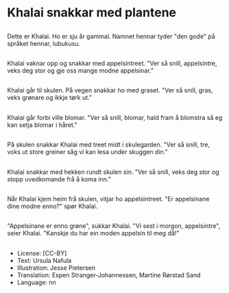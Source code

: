 # Khalai snakkar med plantene

##
Dette er Khalai. Ho er sju år gammal. Namnet hennar tyder "den gode" på språket hennar, lubukusu.

##
Khalai vaknar opp og snakkar med appelsintreet. "Ver så snill, appelsintre, veks deg stor og gje oss mange modne appelsinar."

##
Khalai går til skulen. På vegen snakkar ho med graset. "Ver så snill, gras, veks grønare og ikkje tørk ut."

##
Khalai går forbi ville blomar. "Ver så snill, blomar, hald fram å blomstra så eg kan setja blomar i håret."

##
På skulen snakkar Khalai med treet midt i skulegarden. "Ver så snill, tre, voks ut store greiner såg vi kan lesa under skuggen din."

##
Khalai snakkar med hekken rundt skulen sin. "Ver så snill, veks deg stor og stopp uvedkomande frå å koma inn."

##
Når Khalai kjem heim frå skulen, vitjar ho appelsintreet. "Er appelsinane dine modne enno?" spør Khalai.

##
"Appelsinane er enno grøne", sukkar Khalai. "Vi sest i morgon, appelsintre", seier Khalai. "Kanskje du har ein moden appelsin til meg då!"

##
* License: [CC-BY]
* Text: Ursula Nafula
* Illustration: Jesse Pietersen
* Translation: Espen Stranger-Johannessen, Martine Rørstad Sand
* Language: nn
